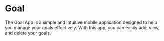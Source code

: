# Goal
The Goal App is a simple and intuitive mobile application designed to help you manage your goals effectively. With this app, you can easily add, view, and delete your goals.
